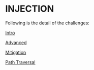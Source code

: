 # INJECTION

Following is the detail of the challenges:

[Intro](Intro.md)

[Advanced](Advanced.md)

[Mitigation](Mitigation.md)

[Path Traversal](PathTraversal.md)
